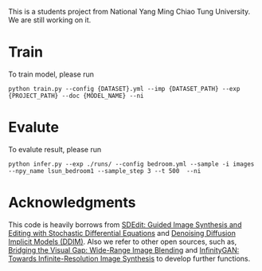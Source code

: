 This is a students project from National Yang Ming Chiao Tung University. We are still working on it.

# Train
To train model, please run
```
python train.py --config {DATASET}.yml --imp {DATASET_PATH} --exp {PROJECT_PATH} --doc {MODEL_NAME} --ni
```
# Evalute
To evalute result, please run
```
python infer.py --exp ./runs/ --config bedroom.yml --sample -i images --npy_name lsun_bedroom1 --sample_step 3 --t 500  --ni 
```

# Acknowledgments
This code is heavily borrows from [SDEdit: Guided Image Synthesis and Editing with Stochastic Differential Equations](https://github.com/ermongroup/SDEdit) and [Denoising Diffusion Implicit Models (DDIM)](https://github.com/ermongroup/ddim). Also we refer to other open sources, such as, [Bridging the Visual Gap: Wide-Range Image Blending](https://github.com/julia0607/Wide-Range-Image-Blending) and [InfinityGAN: Towards Infinite-Resolution Image Synthesis](https://github.com/hubert0527/infinityGAN?fbclid=IwAR0qjeImOUq6IssyTMqYQjLO_pi9e5RT5eQvC92G5YFXUbkfQC_vh2CI9V4) to develop further functions.
